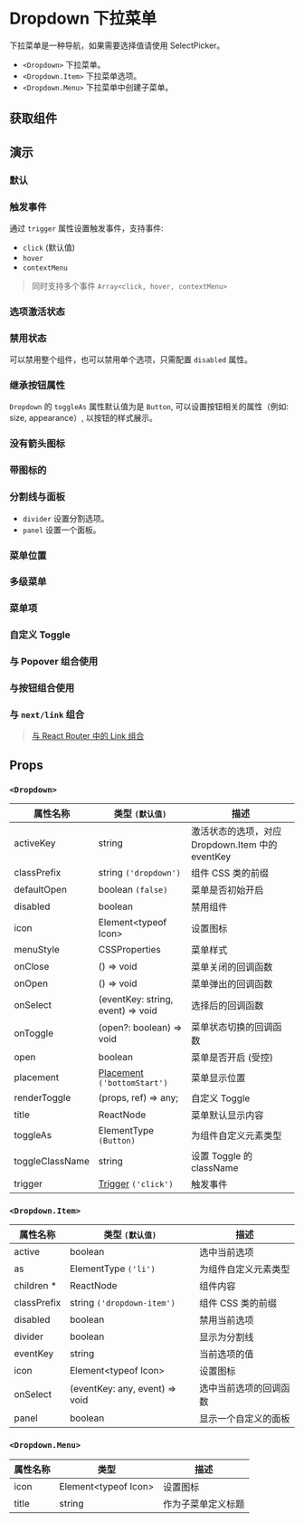 # Dropdown 下拉菜单

下拉菜单是一种导航，如果需要选择值请使用 SelectPicker。

- `<Dropdown>` 下拉菜单。
- `<Dropdown.Item>` 下拉菜单选项。
- `<Dropdown.Menu>` 下拉菜单中创建子菜单。

## 获取组件

<!--{include:(components/dropdown/fragments/import.md)}-->

## 演示

### 默认

<!--{include:`basic.md`}-->

### 触发事件

通过 `trigger` 属性设置触发事件，支持事件:

- `click` (默认值)
- `hover`
- `contextMenu`

> 同时支持多个事件 `Array<click, hover, contextMenu>`

<!--{include:`trigger.md`}-->

### 选项激活状态

<!--{include:`active.md`}-->

### 禁用状态

可以禁用整个组件，也可以禁用单个选项，只需配置 `disabled` 属性。

<!--{include:`disabled.md`}-->

### 继承按钮属性

`Dropdown` 的 `toggleAs` 属性默认值为是 `Button`, 可以设置按钮相关的属性（例如: size, appearance）, 以按钮的样式展示。

<!--{include:`toggle-as.md`}-->

### 没有箭头图标

<!--{include:`no-caret.md`}-->

### 带图标的

<!--{include:`icons.md`}-->

### 分割线与面板

- `divider` 设置分割选项。
- `panel` 设置一个面板。

<!--{include:`divider.md`}-->

### 菜单位置

<!--{include:`placement.md`}-->

### 多级菜单

<!--{include:`submenu.md`}-->

### 菜单项

<!--{include:`menu-items.md`}-->

### 自定义 Toggle

<!--{include:`custom-toggle.md`}-->

### 与 Popover 组合使用

<!--{include:`with-popover.md`}-->

### 与按钮组合使用

<!--{include:`buttons.md`}-->

### 与 `next/link` 组合

<!--{include:`with-router.md`}-->

> [与 React Router 中的 Link 组合](/zh/guide/composition/#react-router-dom)

## Props

### `<Dropdown>`

| 属性名称        | 类型 `(默认值)`                                        | 描述                                             |
| --------------- | ------------------------------------------------------ | ------------------------------------------------ |
| activeKey       | string                                                 | 激活状态的选项，对应 Dropdown.Item 中的 eventKey |
| classPrefix     | string `('dropdown')`                                  | 组件 CSS 类的前缀                                |
| defaultOpen     | boolean `(false)`                                      | 菜单是否初始开启                                 |
| disabled        | boolean                                                | 禁用组件                                         |
| icon            | Element&lt;typeof Icon&gt;                             | 设置图标                                         |
| menuStyle       | CSSProperties                                          | 菜单样式                                         |
| onClose         | () => void                                             | 菜单关闭的回调函数                               |
| onOpen          | () => void                                             | 菜单弹出的回调函数                               |
| onSelect        | (eventKey: string, event) => void                      | 选择后的回调函数                                 |
| onToggle        | (open?: boolean) => void                               | 菜单状态切换的回调函数                           |
| open            | boolean                                                | 菜单是否开启 (受控)                              |
| placement       | [Placement](#code-ts-placement-code) `('bottomStart')` | 菜单显示位置                                     |
| renderToggle    | (props, ref) => any;                                   | 自定义 Toggle                                    |
| title           | ReactNode                                              | 菜单默认显示内容                                 |
| toggleAs        | ElementType `(Button)`                                 | 为组件自定义元素类型                             |
| toggleClassName | string                                                 | 设置 Toggle 的 className                         |
| trigger         | [Trigger](#code-ts-trigger-code) `('click')`           | 触发事件                                         |

### `<Dropdown.Item>`

| 属性名称    | 类型 `(默认值)`                | 描述                   |
| ----------- | ------------------------------ | ---------------------- |
| active      | boolean                        | 选中当前选项           |
| as          | ElementType `('li')`           | 为组件自定义元素类型   |
| children \* | ReactNode                      | 组件内容               |
| classPrefix | string `('dropdown-item')`     | 组件 CSS 类的前缀      |
| disabled    | boolean                        | 禁用当前选项           |
| divider     | boolean                        | 显示为分割线           |
| eventKey    | string                         | 当前选项的值           |
| icon        | Element&lt;typeof Icon&gt;     | 设置图标               |
| onSelect    | (eventKey: any, event) => void | 选中当前选项的回调函数 |
| panel       | boolean                        | 显示一个自定义的面板   |

### `<Dropdown.Menu>`

| 属性名称 | 类型                       | 描述               |
| -------- | -------------------------- | ------------------ |
| icon     | Element&lt;typeof Icon&gt; | 设置图标           |
| title    | string                     | 作为子菜单定义标题 |

<!--{include:(_common/types/placement8.md)}-->
<!--{include:(_common/types/trigger.md)}-->
